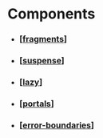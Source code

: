 # Components

- ### [[fragments]]
- ### [[suspense]]
- ### [[lazy]]
- ### [[portals]]
- ### [[error-boundaries]]
  [//begin]: # "Autogenerated link references for markdown compatibility"
  [fragments]: fragments "Fragments"
  [suspense]: suspense "Suspense"
  [lazy]: lazy "Lazy"
  [portals]: ../portals "Portals"
  [error-boundaries]: ../error-boundaries "Error Boundaries"
  [//end]: # "Autogenerated link references"
